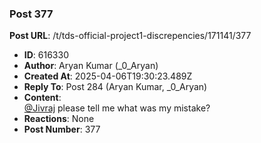### Post 377
**Post URL**: /t/tds-official-project1-discrepencies/171141/377
- **ID**: 616330
- **Author**: Aryan Kumar (_0_Aryan)
- **Created At**: 2025-04-06T19:30:23.489Z
- **Reply To**: Post 284 (Aryan Kumar, _0_Aryan)
- **Content**:  
  <a class="mention" href="/u/jivraj">@Jivraj</a> please tell me what was my mistake?
- **Reactions**: None
- **Post Number**: 377

